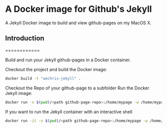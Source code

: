 # A Docker image for Github's Jekyll

A Jekyll Docker image to build and view github-pages on my MacOS X.

## Introduction
============

Build and run your Jekyll github-pages in a Docker container.

Checkout the project and build the Docker image:
```bash
docker build -t "wechris-jekyll" .
```
Checkout the Repo of your github-page to a subfolder 
Run the Docker Jekyll image:
```bash
docker run -v $(pwd)/<path github-page-repo>:/home/mypage -w /home/mypage -p 4000:4000 wechris-jekyll bundle exec jekyll serve --host 0.0.0.0
```

If you want to run the Jekyll container with an interactive shell
```bash
docker run -it -v $(pwd)/<path github-page-repo>:/home/mypage -w /home/mypage -p 4000:4000 wechris-jekyll /bin/sh
```
